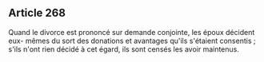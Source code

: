 Article 268
----
Quand le divorce est prononcé sur demande conjointe, les époux décident eux-
mêmes du sort des donations et avantages qu'ils s'étaient consentis ; s'ils
n'ont rien décidé à cet égard, ils sont censés les avoir maintenus.
